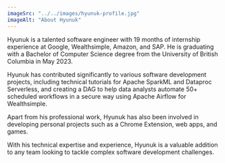 ```yaml
---
imageSrc: "../../images/hyunuk-profile.jpg"
imageAlt: "About Hyunuk"
---
```


Hyunuk is a talented software engineer with 19 months of internship experience at Google, Wealthsimple, Amazon, and SAP.
He is graduating with a Bachelor of Computer Science degree from the University of British Columbia in May 2023.

Hyunuk has contributed significantly to various software development projects, including technical tutorials for Apache SparkML and Dataproc Serverless, and creating a DAG to help data analysts automate 50+ scheduled workflows in a secure way using Apache Airflow for Wealthsimple.

Apart from his professional work, Hyunuk has also been involved in developing personal projects such as a Chrome Extension, web apps, and games.

With his technical expertise and experience, Hyunuk is a valuable addition to any team looking to tackle complex software development challenges.
